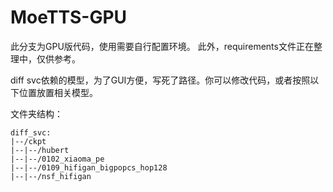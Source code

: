 # MoeTTS-GPU
此分支为GPU版代码，使用需要自行配置环境。
此外，requirements文件正在整理中，仅供参考。

diff svc依赖的模型，为了GUI方便，写死了路径。你可以修改代码，或者按照以下位置放置相关模型。

文件夹结构：
```
diff_svc:
|--/ckpt
|--|--/hubert
|--|--/0102_xiaoma_pe
|--|--/0109_hifigan_bigpopcs_hop128
|--|--/nsf_hifigan
```
